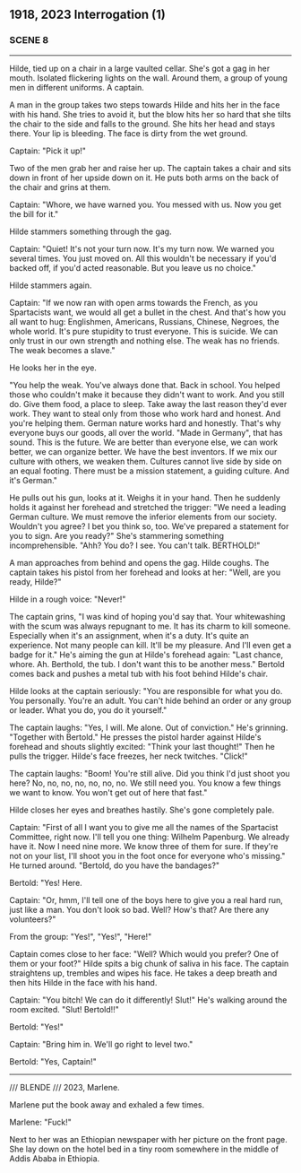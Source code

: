 
## **1918, 2023** Interrogation (1)

### SCENE 8

____
Hilde, tied up on a chair in a large vaulted cellar.
She's got a gag in her mouth.
Isolated flickering lights on the wall.
Around them, a group of young men in different uniforms.
A captain.

A man in the group takes two steps towards Hilde and hits her in the face with his hand.
She tries to avoid it, but the blow hits her so hard that she tilts the chair to the side and falls to the ground.
She hits her head and stays there.
Your lip is bleeding.
The face is dirty from the wet ground.

Captain: "Pick it up!"

Two of the men grab her and raise her up.
The captain takes a chair and sits down in front of her upside down on it.
He puts both arms on the back of the chair and grins at them.

Captain: "Whore, we have warned you.
You messed with us.
Now you get the bill for it."

Hilde stammers something through the gag.

Captain: "Quiet!
It's not your turn now.
It's my turn now. We warned you several times.
You just moved on.
All this wouldn't be necessary if you'd backed off, if you'd acted reasonable.
But you leave us no choice."

Hilde stammers again.

Captain: "If we now ran with open arms towards the French, as you Spartacists want, we would all get a bullet in the chest.
And that's how you all want to hug: Englishmen, Americans, Russians, Chinese, Negroes, the whole world.
It's pure stupidity to trust everyone.
This is suicide.
We can only trust in our own strength and nothing else.
The weak has no friends.
The weak becomes a slave."

He looks her in the eye.

"You help the weak.
You've always done that.
Back in school.
You helped those who couldn't make it because they didn't want to work.
And you still do.
Give them food, a place to sleep.
Take away the last reason they'd ever work.
They want to steal only from those who work hard and honest.
And you're helping them.
German nature works hard and honestly.
That's why everyone buys our goods, all over the world.
"Made in Germany", that has sound.
This is the future.
We are better than everyone else, we can work better, we can organize better.
We have the best inventors.
If we mix our culture with others, we weaken them.
Cultures cannot live side by side on an equal footing.
There must be a mission statement, a guiding culture.
And it's German."

He pulls out his gun, looks at it.
Weighs it in your hand.
Then he suddenly holds it against her forehead and stretched the trigger:
"We need a leading German culture.
We must remove the inferior elements from our society.
Wouldn't you agree?
I bet you think so, too.
We've prepared a statement for you to sign.
Are you ready?"
She's stammering something incomprehensible.
"Ahh? You do? I see.
You can't talk.
BERTHOLD!"

A man approaches from behind and opens the gag.
Hilde coughs.
The captain takes his pistol from her forehead and looks at her: "Well, are you ready, Hilde?"

Hilde in a rough voice: "Never!"

The captain grins, "I was kind of hoping you'd say that.
Your whitewashing with the scum was always repugnant to me.
It has its charm to kill someone.
Especially when it's an assignment, when it's a duty.
It's quite an experience.
Not many people can kill.
It'll be my pleasure.
And I'll even get a badge for it."
He's aiming the gun at Hilde's forehead again:
"Last chance, whore.
Ah.
Berthold, the tub.
I don't want this to be another mess."
Bertold comes back and pushes a metal tub with his foot behind Hilde's chair.

Hilde looks at the captain seriously: "You are responsible for what you do.
You personally.
You're an adult.
You can't hide behind an order or any group or leader.
What you do, you do it yourself."

The captain laughs: "Yes, I will.
Me alone.
Out of conviction."
He's grinning.
"Together with Bertold."
He presses the pistol harder against Hilde's forehead and shouts slightly excited: "Think your last thought!" Then he pulls the trigger.
Hilde's face freezes, her neck twitches.
"Click!"

The captain laughs: "Boom! You're still alive.
Did you think I'd just shoot you here?
No, no, no, no, no, no, no.
We still need you.
You know a few things we want to know.
You won't get out of here that fast."

Hilde closes her eyes and breathes hastily.
She's gone completely pale.

Captain: "First of all I want you to give me all the names of the Spartacist Committee, right now.
I'll tell you one thing: Wilhelm Papenburg.
We already have it.
Now I need nine more.
We know three of them for sure.
If they're not on your list, I'll shoot you in the foot once for everyone who's missing." He turned around.
"Bertold, do you have the bandages?"

Bertold: "Yes! Here.

Captain: "Or, hmm, I'll tell one of the boys here to give you a real hard run, just like a man.
You don't look so bad.
Well?
How's that?
Are there any volunteers?"

From the group: "Yes!", "Yes!", "Here!"

Captain comes close to her face: "Well?
Which would you prefer?
One of them or your foot?"
Hilde spits a big chunk of saliva in his face.
The captain straightens up, trembles and wipes his face.
He takes a deep breath and then hits Hilde in the face with his hand.

Captain: "You bitch! We can do it differently! Slut!"
He's walking around the room excited.
"Slut! Bertold!!"

Bertold: "Yes!"

Captain: "Bring him in.
We'll go right to level two."

Bertold: "Yes, Captain!"
____

/// BLENDE /// 2023, Marlene.

Marlene put the book away and exhaled a few times.

Marlene: "Fuck!"

Next to her was an Ethiopian newspaper with her picture on the front page.
She lay down on the hotel bed in a tiny room somewhere in the middle of Addis Ababa in Ethiopia.

